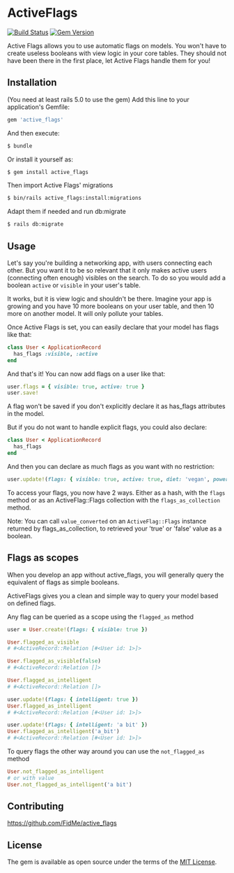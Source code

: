 # ActiveFlags

[![Build Status](https://travis-ci.org/FidMe/active_flags.svg?branch=master)](https://travis-ci.org/FidMe/active_flags)
[![Gem Version](https://badge.fury.io/rb/active_flags.svg)](https://badge.fury.io/rb/active_flags)


Active Flags allows you to use automatic flags on models. You won't have to create useless booleans with view logic in your core tables. They should not have been there in the first place, let Active Flags handle them for you!

## Installation

(You need at least rails 5.0 to use the gem)
Add this line to your application's Gemfile:

```ruby
gem 'active_flags'
```

And then execute:
```bash
$ bundle
```

Or install it yourself as:
```bash
$ gem install active_flags
```

Then import Active Flags' migrations
```bash
$ bin/rails active_flags:install:migrations
```

Adapt them if needed and run db:migrate
```bash
$ rails db:migrate
```

## Usage
Let's say you're building a networking app, with users connecting each other.
But you want it to be so relevant that it only makes active users (connecting often enough) visibles on the search.
To do so you would add a boolean `active` or `visible` in your user's table.

It works, but it is view logic and shouldn't be there. Imagine your app is growing and you have 10 more booleans on your user table, and then 10 more on another model. It will only pollute your tables.

Once Active Flags is set, you can easily declare that your model has flags like that:

```ruby
class User < ApplicationRecord
  has_flags :visible, :active
end
```

And that's it!
You can now add flags on a user like that:

```ruby
user.flags = { visible: true, active: true }
user.save!
```

A flag won't be saved if you don't explicitly declare it as has_flags attributes in the model.

But if you do not want to handle explicit flags, you could also declare:

```ruby
class User < ApplicationRecord
  has_flags
end
```

And then you can declare as much flags as you want with no restriction:
```ruby
user.update!(flags: { visible: true, active: true, diet: 'vegan', power: 'super saiyan' })
```

To access your flags, you now have 2 ways.
Either as a hash, with the `flags` method or as an ActiveFlag::Flags collection with the `flags_as_collection` method.

Note: You can call `value_converted` on an `ActiveFlag::Flags` instance returned by flags_as_collection, to retrieved your 'true' or 'false' value as a boolean.

## Flags as scopes

When you develop an app without active_flags, you will generally query the equivalent of flags as simple booleans.

ActiveFlags gives you a clean and simple way to query your model based on defined flags.

Any flag can be queried as a scope using the `flagged_as` method

```ruby
user = User.create!(flags: { visible: true })

User.flagged_as_visible
# #<ActiveRecord::Relation [#<User id: 1>]> 

User.flagged_as_visible(false)
# #<ActiveRecord::Relation []>

User.flagged_as_intelligent
# #<ActiveRecord::Relation []>

user.update!(flags: { intelligent: true })
User.flagged_as_intelligent
# #<ActiveRecord::Relation [#<User id: 1>]> 

user.update!(flags: { intelligent: 'a bit' })
User.flagged_as_intelligent('a_bit')
# #<ActiveRecord::Relation [#<User id: 1>]> 
```

To query flags the other way around you can use the `not_flagged_as` method

```ruby
User.not_flagged_as_intelligent
# or with value
User.not_flagged_as_intelligent('a bit')
```

## Contributing
https://github.com/FidMe/active_flags

## License
The gem is available as open source under the terms of the [MIT License](https://opensource.org/licenses/MIT).
